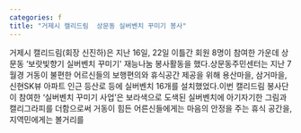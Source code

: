 ```yaml
---
categories: f
title: "거제시 캘리드림  상문동 실버벤치 꾸미기 봉사"
---
```

거제시 캘리드림(회장 신진하)은 지난 16일, 22일 이틀간 회원 8명이 참여한 가운데 상문동 ‘보랏빛향기 실버벤치 꾸미기&#39; 재능나눔 봉사활동을 했다.상문동주민센터는 지난 7월경 거동이 불편한 어르신들의 보행편의와 휴식공간 제공을 위해 용산마을, 삼거마을, 신현SK뷰 아파트 인근 등산로 등에 실버벤치 16개를 설치했었다.이번 캘리드림 봉사단이 참여한 ‘실버벤치 꾸미기 사업’은 보라색으로 도색된 실버벤치에 아기자기한 그림과 캘리그라피를 더함으로써 거동이 힘든 어른신들에게는 마음의 안정을 주는 휴식 공간을, 지역민에게는 볼거리를